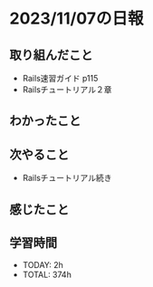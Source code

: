 # 2023/11/07の日報


## 取り組んだこと
- Rails速習ガイド p115
- Railsチュートリアル２章
## わかったこと


## 次やること
- Railsチュートリアル続き


## 感じたこと


## 学習時間
- TODAY: 2h
- TOTAL: 374h 
